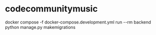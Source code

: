 # codecommunitymusic





docker compose -f docker-compose.development.yml run --rm backend  python manage.py makemigrations 



